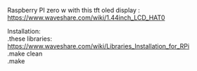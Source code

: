 Raspberry PI zero w with this tft oled display : https://www.waveshare.com/wiki/1.44inch_LCD_HAT0  

Installation:  
.these libraries: https://www.waveshare.com/wiki/Libraries_Installation_for_RPi  
.make clean  
.make  
